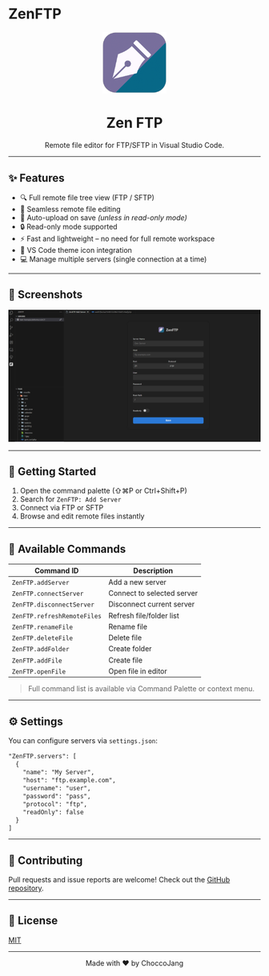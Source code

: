 # ZenFTP

<p align="center">
  <img src="https://raw.githubusercontent.com/ChoccoJang/ZenFTP/main/resources/icon.png" width="128" alt="ZenFTP" />
</p>

<h1 align="center">Zen FTP</h1>

<p align="center">
    Remote file editor for FTP/SFTP in Visual Studio Code.
</p>

---

## ✨ Features

* 🔍 Full remote file tree view (FTP / SFTP)
* 📡 Seamless remote file editing
* 💾 Auto-upload on save *(unless in read-only mode)*
* 🔒 Read-only mode supported
* ⚡️ Fast and lightweight – no need for full remote workspace
* 🧠 VS Code theme icon integration
* 💻 Manage multiple servers (single connection at a time)

---

## 📸 Screenshots

<img src="https://raw.githubusercontent.com/ChoccoJang/ZenFTP/main/resources/screenshot.png" alt="ZenFTP Screenshot" width="800" />

---

## 🚀 Getting Started

1. Open the command palette (⇧⌘P or Ctrl+Shift+P)
2. Search for `ZenFTP: Add Server`
3. Connect via FTP or SFTP
4. Browse and edit remote files instantly

---

## 🔧 Available Commands

| Command ID                  | Description                |
| --------------------------- | -------------------------- |
| `ZenFTP.addServer`          | Add a new server           |
| `ZenFTP.connectServer`      | Connect to selected server |
| `ZenFTP.disconnectServer`   | Disconnect current server  |
| `ZenFTP.refreshRemoteFiles` | Refresh file/folder list   |
| `ZenFTP.renameFile`         | Rename file                |
| `ZenFTP.deleteFile`         | Delete file                |
| `ZenFTP.addFolder`          | Create folder              |
| `ZenFTP.addFile`            | Create file                |
| `ZenFTP.openFile`           | Open file in editor        |

> Full command list is available via Command Palette or context menu.

---

## ⚙️ Settings

You can configure servers via `settings.json`:

```jsonc
"ZenFTP.servers": [
  {
    "name": "My Server",
    "host": "ftp.example.com",
    "username": "user",
    "password": "pass",
    "protocol": "ftp",
    "readOnly": false
  }
]
```

---

## 🤝 Contributing

Pull requests and issue reports are welcome!
Check out the [GitHub repository](https://github.com/ChoccoJang/ZenFTP).

---

## 📄 License

[MIT](LICENSE)

---

<p align="center">
  Made with ❤️ by ChoccoJang
</p>
